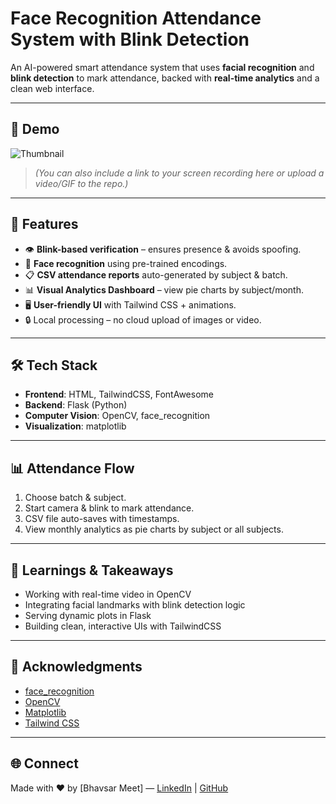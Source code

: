 # Face Recognition Attendance System with Blink Detection

An AI-powered smart attendance system that uses **facial recognition** and **blink detection** to mark attendance, backed with **real-time analytics** and a clean web interface.

---

## 🎥 Demo

![Thumbnail](screenshots/thumbnail.png)

> *(You can also include a link to your screen recording here or upload a video/GIF to the repo.)*

---

## 🚀 Features

- 👁️ **Blink-based verification** – ensures presence & avoids spoofing.
- 🎥 **Face recognition** using pre-trained encodings.
- 📋 **CSV attendance reports** auto-generated by subject & batch.
- 📊 **Visual Analytics Dashboard** – view pie charts by subject/month.
- 🖥️ **User-friendly UI** with Tailwind CSS + animations.
- 🔒 Local processing – no cloud upload of images or video.

---

## 🛠️ Tech Stack

- **Frontend**: HTML, TailwindCSS, FontAwesome
- **Backend**: Flask (Python)
- **Computer Vision**: OpenCV, face_recognition
- **Visualization**: matplotlib

---

## 📊 Attendance Flow

1. Choose batch & subject.
2. Start camera & blink to mark attendance.
3. CSV file auto-saves with timestamps.
4. View monthly analytics as pie charts by subject or all subjects.

---

## 🧠 Learnings & Takeaways

- Working with real-time video in OpenCV
- Integrating facial landmarks with blink detection logic
- Serving dynamic plots in Flask
- Building clean, interactive UIs with TailwindCSS

---

## 🤝 Acknowledgments

- [face_recognition](https://github.com/ageitgey/face_recognition)
- [OpenCV](https://opencv.org/)
- [Matplotlib](https://matplotlib.org/)
- [Tailwind CSS](https://tailwindcss.com/)

---

## 🌐 Connect
Made with ❤️ by [Bhavsar Meet] — [LinkedIn](https://linkedin.com/in/yourprofile) | [GitHub](https://github.com/MeetBhavsar2701)
